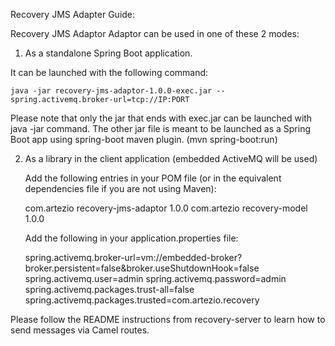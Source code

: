 Recovery JMS Adapter Guide:


Recovery JMS Adaptor Adaptor can be used in one of these 2 modes:

1) As a standalone Spring Boot application. 

It can be launched with the following command:

	java -jar recovery-jms-adaptor-1.0.0-exec.jar --spring.activemq.broker-url=tcp://IP:PORT

Please note that only the jar that ends with exec.jar can be launched with java -jar command. The other jar file is meant to be launched as a Spring Boot app using spring-boot maven plugin. (mvn spring-boot:run)

2) As a library in the client application (embedded ActiveMQ will be used)

	Add the following entries in your POM file (or in the equivalent dependencies file if you are not using Maven):

	<dependencies>   
	        <dependency>
	            <groupId>com.artezio</groupId>
            	    <artifactId>recovery-jms-adaptor</artifactId>
                    <version>1.0.0</version>
	        </dependency>
        	<dependency>
            	    <groupId>com.artezio</groupId>
            	    <artifactId>recovery-model</artifactId>
            	    <version>1.0.0</version>
        	</dependency>

	Add the following in your application.properties file:
	
	spring.activemq.broker-url=vm://embedded-broker?broker.persistent=false&broker.useShutdownHook=false
	spring.activemq.user=admin
	spring.activemq.password=admin
	spring.activemq.packages.trust-all=false
	spring.activemq.packages.trusted=com.artezio.recovery	

Please follow the README instructions from recovery-server to learn how to send messages via Camel routes. 

	



